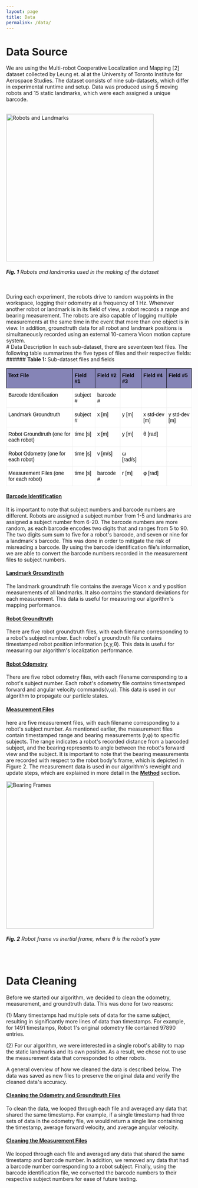 ```yaml
---
layout: page
title: Data
permalink: /data/
---
```


# Data Source
We are using the Multi-robot Cooperative Localization and Mapping [2] dataset collected by Leung et. al at the University of Toronto Institute for Aerospace Studies. The dataset consists of nine sub-datasets, which differ in experimental runtime and setup. Data was produced using 5 moving robots and 15 static landmarks, which were each assigned a unique barcode. 

<br>
<div>
  <img src="https://echen4628.github.io/fastslam1/assets/img/Robot_and_Landmarks.png" alt="Robots and Landmarks" width="400" />
</div>

###### <b>Fig. 1</b> Robots and landmarks used in the making of the dataset

<br>
During each experiment, the robots drive to random waypoints in the workspace, logging their odometry at a frequency of 1 Hz. Whenever another robot or landmark is in its field of view, a robot records a range and bearing measurement. The robots are also capable of logging multiple measurements at the same time in the event that more than one object is in view. In addition, groundtruth data for all robot and landmark positions is simultaneously recorded using an external 10-camera Vicon motion capture system.

<br>
# Data Description
In each sub-dataset, there are seventeen text files. The following table summarizes the five types of files and their respective fields:
<br>
###### <b>Table 1:</b> Sub-dataset files and fields
<style type="text/css">
.tg  {border-collapse:collapse;border-spacing:0;}
.tg td{border-color:black;border-style:solid;border-width:1px;font-family:Arial, sans-serif;font-size:14px;
  overflow:hidden;padding:10px 5px;word-break:normal;}
.tg th{border-color:black;border-style:solid;border-width:1px;font-family:Arial, sans-serif;font-size:14px;
  font-weight:normal;overflow:hidden;padding:10px 5px;word-break:normal;}
.tg .tg-e5wy{background-color:#8584b6;color:#000000;font-weight:bold;text-align:left;vertical-align:top}
.tg .tg-u4ra{background-color:#ffffff;border-color:#efefef;color:#000000;text-align:left;vertical-align:top}
</style>
<table class="tg">
<thead>
  <tr>
    <th class="tg-e5wy">Text File</th>
    <th class="tg-e5wy">Field #1</th>
    <th class="tg-e5wy">Field #2</th>
    <th class="tg-e5wy">Field #3</th>
    <th class="tg-e5wy">Field #4</th>
    <th class="tg-e5wy">Field #5</th>
  </tr>
</thead>
<tbody>
  <tr>
    <td class="tg-u4ra">Barcode Identification</td>
    <td class="tg-u4ra">subject #</td>
    <td class="tg-u4ra">barcode #</td>
    <td class="tg-u4ra"></td>
    <td class="tg-u4ra"></td>
    <td class="tg-u4ra"></td>
  </tr>
  <tr>
    <td class="tg-u4ra">Landmark Groundtruth</td>
    <td class="tg-u4ra">subject #</td>
    <td class="tg-u4ra">x [m]</td>
    <td class="tg-u4ra">y [m]</td>
    <td class="tg-u4ra">x std-dev [m]</td>
    <td class="tg-u4ra">y std-dev [m]</td>
  </tr>
  <tr>
    <td class="tg-u4ra">Robot Groundtruth (one for each robot)</td>
    <td class="tg-u4ra">time [s]</td>
    <td class="tg-u4ra">x [m]</td>
    <td class="tg-u4ra">y [m]</td>
    <td class="tg-u4ra">θ [rad]</td>
    <td class="tg-u4ra"></td>
  </tr>
  <tr>
    <td class="tg-u4ra">Robot Odometry (one for each robot)</td>
    <td class="tg-u4ra">time [s]</td>
    <td class="tg-u4ra">v [m/s]</td>
    <td class="tg-u4ra">ω [rad/s]</td>
    <td class="tg-u4ra"></td>
    <td class="tg-u4ra"></td>
  </tr>
  <tr>
    <td class="tg-u4ra">Measurement Files (one for each robot)</td>
    <td class="tg-u4ra">time [s]</td>
    <td class="tg-u4ra">barcode #</td>
    <td class="tg-u4ra">r [m]</td>
    <td class="tg-u4ra">φ [rad]</td>
    <td class="tg-u4ra"></td>
  </tr>
</tbody>
</table>

#### <u>Barcode Identification</u>
It is important to note that subject numbers and barcode numbers are different. Robots are assigned a subject number from 1-5 and landmarks are assigned a subject number from 6-20. The barcode numbers are more random, as each barcode encodes two digits that and ranges from 5 to 90. The two digits sum sum to five for a robot's barcode, and seven or nine for a landmark's barcode. This was done in order to mitigate the risk of misreading a barcode. By using the barcode identification file's information, we are able to convert the barcode numbers recorded in the measurement files to subject numbers. 

#### <u>Landmark Groundtruth</u>
The landmark groundtruth file contains the average Vicon x and y position measurements of all landmarks. It also contains the standard deviations for each measurement. This data is useful for measuring our algorithm's mapping performance.

#### <u>Robot Groundtruth</u>
There are five robot groundtruth files, with each filename corresponding to a robot's subject number. Each robot's groundtruth file contains timestamped robot position information (x,y,θ). This data is useful for measuring our algorithm's localization performance.

#### <u>Robot Odometry</u>
There are five robot odometry files, with each filename corresponding to a robot's subject number. Each robot's odometry file contains timestamped forward and angular velocity commands(v,ω). This data is used in our algorithm to propagate our particle states.

#### <u>Measurement Files</u>
here are five measurement files, with each filename corresponding to a robot's subject number. As mentioned earlier, the measurement files contain timestamped range and bearing measurements (r,φ) to specific subjects. The range indicates a robot's recorded distance from a barcoded subject, and the bearing represents to angle between the robot's forward view and the subject. It is important to note that the bearing measurements are recorded with respect to the robot body's frame, which is depicted in Figure 2. The measurement data is used in our algorithm's reweight and update steps, which are explained in more detail in the <b>[Method](https://echen4628.github.io/fastslam1/method/)</b> section.

<div>
  <img src="https://echen4628.github.io/fastslam1/assets/img/Bearing_Frames.png" alt="Bearing Frames" width="400" />
</div>

###### <b>Fig. 2</b> Robot frame vs inertial frame, where θ is the robot's yaw 

<br>

# Data Cleaning
Before we started our algorithm, we decided to clean the odometry, measurement, and groundtruth data. This was done for two reasons: 

(1) Many timestamps had multiple sets of data for the same subject, resulting in significantly more lines of data than timestamps. For example, for 1491 timestamps, Robot 1's original odometry file contained 97890 entries.

(2) For our algorithm, we were interested in a single robot's ability to map the static landmarks and its own position. As a result, we chose not to use the measurement data that corresponded to other robots.

A general overview of how we cleaned the data is described below. The data was saved as new files to preserve the original data and verify the cleaned data's accuracy. 

#### <u>Cleaning the Odometry and Groundtruth Files</u>
To clean the data, we looped through each file and averaged any data that shared the same timestamp. For example, if a single timestamp had three sets of data in the odometry file, we would return a single line containing the timestamp, average forward velocity, and average angular velocity.

#### <u>Cleaning the Measurement Files</u>
We looped through each file and averaged any data that shared the same timestamp and barcode number. In addition, we removed any data that had a barcode number corresponding to a robot subject. Finally, using the barcode identification file, we converted the barcode numbers to their respective subject numbers for ease of future testing.